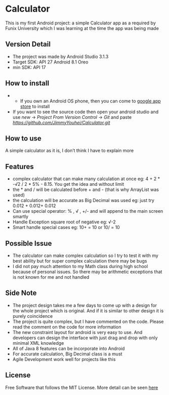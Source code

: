 # Calculator
This is my first Android project: a simple Calculator app as a required by Funix University which I was learning at the time the app was being made

## Version Detail
-	The project was made by Android Studio 3.1.3
-	Target SDK: API 27 Android 8.1 Oreo
-	min SDK: API 17

## How to install
- -	If you own an Android OS phone, then you can come to [google app store](https://play.google.com/store/apps/details?id=vn.edu.funix.assigment1.mycalculatorconstraint) to install
-	If you want to see the source code then open your android studio and use  _new_ -> _Project From Version Control_ -> _Git_ and paste _https://github.com/JimmyYouhei/Calculator.git_

## How to use
A simple calculator as it is, I don’t think I have to explain more

## Features
-	complex calculator that can make many calculation at once eg: 4 + 2 * -√2 / 2 * 5% - 8.15. You get the idea and without limit
-	the * and / will be calculated before + and - (that is why ArrayList was used)
-	the calculation will be accurate as Big Decimal was used eg: just try 0.012 + 0.012+ 0.012
-	Can use special operator: % , √ , +/- and will append to the main screen smartly
-	Handle Exception square root of negative eg: √-2
-	Smart handle special cases eg: 10+ = 10 or 10/ = 10
## Possible Issue
-	The calculator can make complex calculation so I try to test it with my best ability but for super complex calculation there may be bugs
-	I did not pay much attention to my Math class during high school because of personal issues. So there may be arithmetic exceptions that is not known for me and not handled

## Side Note
-	The project design takes me a few days to come up with a design for the whole project which is original. And if it is similar to other design it is purely coincidence
-	The project is quite complex, but I have commented on the code. Please read the comment on the code for more information
-	The new constraint layout for android is very easy to use. And developers can design the interface with just drag and drop with only minimal XML knowledge
-	All of Java 8 features can be incorporate into Android
-	For accurate calculation, Big Decimal class is a must
-	Agile Development work well for projects like this


## License
Free Software that follows the MIT License. More detail can be seen [here](https://github.com/JimmyYouhei/Calculator/blob/master/LICENSE)



